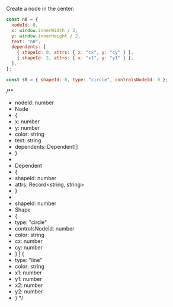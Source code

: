 
Create a node in the center:

```js
const n0 = {
  nodeId: 0,
  x: window.innerWidth / 2,
  y: window.innerHeight / 2,
  text: "n0",
  dependents: [
    { shapeId: 0, attrs: { x: "cx", y: "cy" } },
    { shapeId: 2, attrs: { x: "x1", y: "y1" } },
  ],
};

const s0 = { shapeId: 0, type: "circle", controlsNodeId: 0 };
```


/**
 * nodeId: number
 * Node
 * {
 *   x: number
 *   y: number
 *   color: string
 *   text: string
 *   dependents: Dependent[]
 * }
 *
 * Dependent
 * {
 *   shapeId: number
 *   attrs: Record<string, string>
 * }
 *
 * shapeId: number
 * Shape
 * {
 *   type: "circle"
 *   controlsNodeId: number
 *   color: string
 *   cx: number
 *   cy: number
 * } | {
 *   type: "line"
 *   color: string
 *   x1: number
 *   y1: number
 *   x2: number
 *   y2: number
 * }
 */

